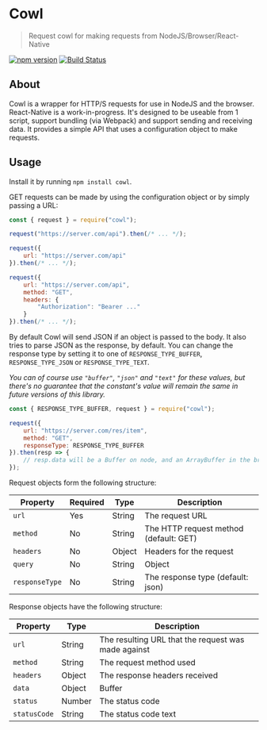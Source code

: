 # Cowl
> Request cowl for making requests from NodeJS/Browser/React-Native

[![npm version](https://badge.fury.io/js/cowl.svg)](https://www.npmjs.com/package/cowl) [![Build Status](https://travis-ci.org/perry-mitchell/cowl.svg?branch=master)](https://travis-ci.org/perry-mitchell/cowl)

## About

Cowl is a wrapper for HTTP/S requests for use in NodeJS and the browser. React-Native is a work-in-progress. It's designed to be useable from 1 script, support bundling (via Webpack) and support sending and receiving data. It provides a simple API that uses a configuration object to make requests.

## Usage

Install it by running `npm install cowl`.

GET requests can be made by using the configuration object or by simply passing a URL:

```javascript
const { request } = require("cowl");

request("https://server.com/api").then(/* ... */);

request({
    url: "https://server.com/api"
}).then(/* ... */);

request({
    url: "https://server.com/api",
    method: "GET",
    headers: {
        "Authorization": "Bearer ..."
    }
}).then(/* ... */);
```

By default Cowl will send JSON if an object is passed to the body. It also tries to parse JSON as the response, by default. You can change the response type by setting it to one of `RESPONSE_TYPE_BUFFER`, `RESPONSE_TYPE_JSON` or `RESPONSE_TYPE_TEXT`.

_You can of course use `"buffer"`, `"json"` and `"text"` for these values, but there's no guarantee that the constant's value will remain the same in future versions of this library._

```javascript
const { RESPONSE_TYPE_BUFFER, request } = require("cowl");

request({
    url: "https://server.com/res/item",
    method: "GET",
    responseType: RESPONSE_TYPE_BUFFER
}).then(resp => {
    // resp.data will be a Buffer on node, and an ArrayBuffer in the browser
});
```

Request objects form the following structure:

| Property    | Required | Type         | Description                           |
|-------------|----------|--------------|---------------------------------------|
| `url`       | Yes      | String       | The request URL                       |
| `method`    | No       | String       | The HTTP request method (default: GET) |
| `headers`   | No       | Object       | Headers for the request               |
| `query`     | No       | String|Object | Query object/string                  |
| `responseType` | No    | String       | The response type (default: json)     |

Response objects have the following structure:

| Property      | Type      | Description                           |
|---------------|-----------|---------------------------------------|
| `url`         | String    | The resulting URL that the request was made against |
| `method`      | String    | The request method used               |
| `headers`     | Object    | The response headers received         |
| `data`        | Object|Buffer|String | The response body          |
| `status`      | Number    | The status code                       |
| `statusCode`  | String    | The status code text                  |
